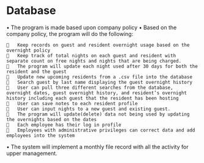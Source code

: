 # Database

•	The program is made based upon company policy
•	Based on the company policy, the program will do the following:

    	Keep records on guest and resident overnight usage based on the overnight policy
    	Keep track of total nights on each guest and resident with separate count on free nights and nights that are being charged.
    	The program will update each night used after 30 days for both the resident and the guest
    	Update new upcoming residents from a .csv file into the database
    	Search guest by last name displaying the guest overnight history 
    	User can pull three different searches from the database, overnight dates, guest overnight history, and resident’s overnight history including each guest that the resident has been hosting
    	User can save notes to each resident profile
    	User can input nights to a new guest and existing guest.
    	The program will update(delete) data not being used by updating the overnights based on the dates
    	Each employee has their log in profile
    	Employees with administrative privileges can correct data and add employees into the system
    
•	The system will implement a monthly file record with all the activity for upper management.




